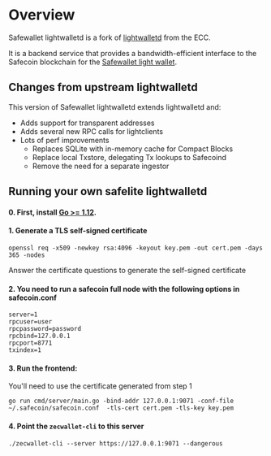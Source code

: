 # Overview

Safewallet lightwalletd is a fork of [lightwalletd](https://github.com/OleksandrBlack/safecoin-lightwalletd) from the ECC. 

It is a backend service that provides a bandwidth-efficient interface to the Safecoin blockchain for the [Safewallet light wallet](https://github.com/OleksandrBlack/safewallet-light-cli).

## Changes from upstream lightwalletd
This version of Safewallet lightwalletd extends lightwalletd and:
* Adds support for transparent addresses
* Adds several new RPC calls for lightclients
* Lots of perf improvements
  * Replaces SQLite with in-memory cache for Compact Blocks
  * Replace local Txstore, delegating Tx lookups to Safecoind
  * Remove the need for a separate ingestor

## Running your own safelite lightwalletd

#### 0. First, install [Go >= 1.12](https://golang.org/dl/#stable).

#### 1. Generate a TLS self-signed certificate
```
openssl req -x509 -newkey rsa:4096 -keyout key.pem -out cert.pem -days 365 -nodes
```
Answer the certificate questions to generate the self-signed certificate

#### 2. You need to run a safecoin full node with the following options in safecoin.conf
```
server=1
rpcuser=user
rpcpassword=password
rpcbind=127.0.0.1
rpcport=8771
txindex=1
```

#### 3. Run the frontend:
You'll need to use the certificate generated from step 1
```
go run cmd/server/main.go -bind-addr 127.0.0.1:9071 -conf-file ~/.safecoin/safecoin.conf  -tls-cert cert.pem -tls-key key.pem
```

#### 4. Point the `zecwallet-cli` to this server
```
./zecwallet-cli --server https://127.0.0.1:9071 --dangerous
```
